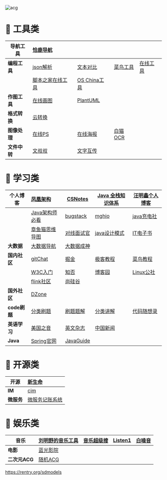 ![acg](https://service-rivjlduv-1306777571.sh.apigw.tencentcs.com/release/)

# 🔖 工具类

| 导航工具     | [恰鹿导航]( https://hou.qialu999.com/)     |                                                        |                                        |                              |
| ------------ | :----------------------------------------- | :----------------------------------------------------- | -------------------------------------- | ---------------------------- |
| **编程工具** | [json解析]( https://www.sojson.com/)       | [文本对比]( https://www.json.cn/json/jsoncompare.html) | [菜鸟工具](https://c.runoob.com/)      | [在线工具](https://tool.lu/) |
|              | [脚本之家在线工具](http://tools.jb51.net/) | [OS China工具](https://tool.oschina.net/)              |                                        |                              |
| **作图工具** | [在线画图](https://app.diagrams.net)       | [PlantUML](https://plantuml.com/zh/sequence-diagram)   |                                        |                              |
| **格式转换** | [云转换](https://cloudconvert.com/)        |                                                        |                                        |                              |
| **图像处理** | [在线PS](https://www.photopea.com/)        | [在线海报](https://www.canva.cn/)                      | [白猫OCR](https://web.baimiaoapp.com/) |                              |
| **文件中转** | [文叔叔](https://www.wenshushu.cn/)        | [文字互传](https://600s.com/qqaa)                      |                                        |                              |

# 🔖 学习类

| 个人博客     | [凤凰架构](https://icyfenix.cn/summary/)                     | [CSNotes](http://www.cyc2018.xyz/)                           | [Java 全栈知识体系](https://www.pdai.tech/)                  | [汪明鑫个人博客](http://xinyeshuaiqi.cn/)                    |
| ------------ | :----------------------------------------------------------- | ------------------------------------------------------------ | ------------------------------------------------------------ | ------------------------------------------------------------ |
|              | [Java架构师必看](https://javajgs.com/)                       | [bugstack](https://bugstack.cn/)                             | [mghio](https://www.mghio.cn/)                               | [java充电社](http://www.itsoku.com/)                         |
|              | [章鱼猫思维导图](https://www.processon.com/u/5c89e3fce4b01e76977e388c) | [对线面试官](https://www.zhihu.com/people/Java_3y/posts)     | [java设计模式](https://github.com/iluwatar/java-design-patterns) | [IT电子书](https://github.com/XiangLinPro/IT_book#%E9%9D%A2%E8%AF%95%E5%AE%9D%E5%85%B8) |
| **大数据**   | [大数据导航](https://shimin-huang.gitbook.io/doc)            | [大数据成神](https://github.com/wangzhiwubigdata/God-Of-BigData) |                                                              |                                                              |
| **国内社区** | [gitChat](https://gitbook.cn/)                               | [掘金](https://juejin.cn/backend/Java)                       | [极客教程](https://geek-docs.com/)                           | [菜鸟教程](https://www.runoob.com/)                          |
|              | [W3C入门](https://www.w3cschool.cn/tutorial)                 | [知否](https://segmentfault.com/)                            | [博客园](https://www.cnblogs.com/)                           | [Linux公社](https://www.linuxidc.com/)                       |
|              | [flink社区](https://flink-learning.org.cn/)                  | [尚硅谷](http://www.atguigu.com/mst/java/gaopin/17847.html)  |                                                              |                                                              |
| **国外社区** | [DZone](https://dzone.com/)                                  |                                                              |                                                              |                                                              |
| **code刷题** | [分类刷题](https://codetop.cc/home)                          | [刷题题解](https://www.cnblogs.com/grandyang/)               | [分类讲解](https://xiaochen1024.com/courseware/60b4f11ab1aa91002eb53b18) | [代码随想录](https://www.programmercarl.com/)                |
| **英语学习** | [美国之音](m.51voa.com)                                      | [英文杂志](magazinelib.com)                                  | [中国新闻](http://www.chinadaily.com.cn/)                    |                                                              |
| **Java**     | [Spring官网](https://spring.io/)                             | [JavaGuide](https://javaguide.cn/home.html)                  |                                                              |                                                              |

# 🔖 开源类

| 开源       | [新生命](https://www.newlifex.com/)                     |
| ---------- | :------------------------------------------------------ |
| **IM**     | [cim](https://github.com/crossoverJie/cim)              |
| **微服务** | [微服务记账系统](https://github.com/sqshq/piggymetrics) |

# 🔖 娱乐类

| 音乐          | [刘明野的音乐工具](http://tool.liumingye.cn/music/?page=searchPage&laizi=hou.qialu999.com) | [音乐超级搜](https://hao.qialu999.com/yinyue/) | [Listen1](https://listen1.github.io/listen1/?laizi=hou.qialu999.com) | [白噪音](https://www.bilibili.com/video/BV1mt4y1m7Ls/?spm_id_from=333.337.search-card.all.click) |
| ------------- | ------------------------------------------------------------ | ---------------------------------------------- | ------------------------------------------------------------ | ------------------------------------------------------------ |
| **电影**      | [蓝光影院](https://lgyy.cc/)                                 |                                                |                                                              |                                                              |
| **二次元ACG** | [随机ACG](https://blog.jixiaob.cn/?post=93)                  |                                                |                                                              |                                                              |

https://rentry.org/sdmodels
